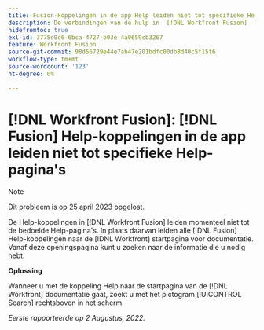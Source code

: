 ```yaml
---
title: Fusion-koppelingen in de app Help leiden niet tot specifieke Help-pagina's
description: De verbindingen van de hulp in  [!DNL Workfront Fusion]  leiden momenteel niet tot de intented hulppagina's. In plaats daarvan leiden alle Fusion Help-koppelingen naar de startpagina voor Workfront-documentatie. Vanaf deze openingspagina kunt u zoeken naar de informatie die u nodig hebt.
hidefromtoc: true
exl-id: 3775d0c6-6bca-4727-b03e-4a0659cb3267
feature: Workfront Fusion
source-git-commit: 98d56729e44e7ab47e201bdfc00db8d40c5f15f6
workflow-type: tm+mt
source-wordcount: '123'
ht-degree: 0%

---
```


# [!DNL Workfront Fusion]: [!DNL Fusion] Help-koppelingen in de app leiden niet tot specifieke Help-pagina&#39;s

>[!NOTE]
>
>Dit probleem is op 25 april 2023 opgelost.

De Help-koppelingen in [!DNL Workfront Fusion] leiden momenteel niet tot de bedoelde Help-pagina&#39;s. In plaats daarvan leiden alle [!DNL Fusion] Help-koppelingen naar de [!DNL Workfront] startpagina voor documentatie. Vanaf deze openingspagina kunt u zoeken naar de informatie die u nodig hebt.

**Oplossing**

Wanneer u met de koppeling Help naar de startpagina van de [!DNL Workfront] documentatie gaat, zoekt u met het pictogram [!UICONTROL Search] rechtsboven in het scherm.

_Eerste rapporteerde op 2 Augustus, 2022._
